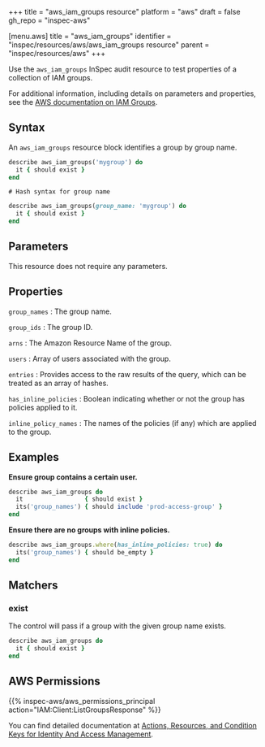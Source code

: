 +++
title = "aws_iam_groups resource"
platform = "aws"
draft = false
gh_repo = "inspec-aws"

[menu.aws]
title = "aws_iam_groups"
identifier = "inspec/resources/aws/aws_iam_groups resource"
parent = "inspec/resources/aws"
+++

Use the `aws_iam_groups` InSpec audit resource to test properties of a collection of IAM groups.

For additional information, including details on parameters and properties, see the [AWS documentation on IAM Groups](https://docs.aws.amazon.com/IAM/latest/UserGuide/id_groups.html).

## Syntax

An `aws_iam_groups` resource block identifies a group by group name.

```ruby
describe aws_iam_groups('mygroup') do
  it { should exist }
end
```

    # Hash syntax for group name

```ruby
describe aws_iam_groups(group_name: 'mygroup') do
  it { should exist }
end
```

## Parameters

This resource does not require any parameters.

## Properties

`group_names`
: The group name.

`group_ids`
: The group ID.

`arns`
: The Amazon Resource Name of the group.

`users`
: Array of users associated with the group.

`entries`
: Provides access to the raw results of the query, which can be treated as an array of hashes.

`has_inline_policies`
: Boolean indicating whether or not the group has policies applied to it.

`inline_policy_names`
: The names of the policies (if any) which are applied to the group.

## Examples

**Ensure group contains a certain user.**

```ruby
describe aws_iam_groups do
  it                 { should exist }
  its('group_names') { should include 'prod-access-group' }
end
```

**Ensure there are no groups with inline policies.**

```ruby
describe aws_iam_groups.where(has_inline_policies: true) do
  its('group_names') { should be_empty }
end
```

## Matchers

### exist

The control will pass if a group with the given group name exists.

```ruby
describe aws_iam_groups do
  it { should exist }
end
```

## AWS Permissions

{{% inspec-aws/aws_permissions_principal action="IAM:Client:ListGroupsResponse" %}}

You can find detailed documentation at [Actions, Resources, and Condition Keys for Identity And Access Management](https://docs.aws.amazon.com/IAM/latest/UserGuide/list_identityandaccessmanagement.html).
